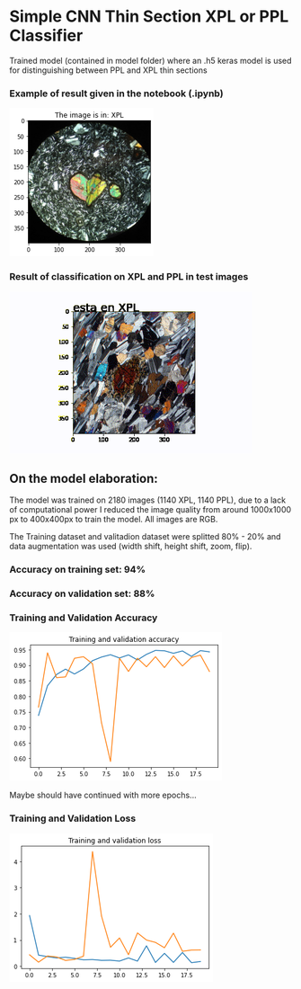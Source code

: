 # Simple CNN Thin Section XPL or PPL Classifier
 
Trained model (contained in model folder) where an .h5 keras model is used for distinguishing between PPL and XPL thin sections

### Example of result given in the notebook (.ipynb)

![Classified XPL heart](result1.png)

### Result of classification on XPL and PPL in test images

![Clasification of all images in testimgs folder](animation.gif)

## On the model elaboration:

The model was trained on 2180 images (1140 XPL, 1140 PPL), due to a lack of computational power I reduced the image quality from around 1000x1000 px to 400x400px to train the model. All images are RGB.

The Training dataset and valitadion dataset were splitted 80% - 20% and data augmentation was used (width shift, height shift, zoom, flip).

### Accuracy on training set: 94%
### Accuracy on validation set: 88%


### Training and Validation Accuracy
![Matplotlib graph with train and val acc](trainvalacc.png)

Maybe should have continued with more epochs... 

### Training and Validation Loss
![Matplotlib graph with train and val loss](trainvalloss.png)



